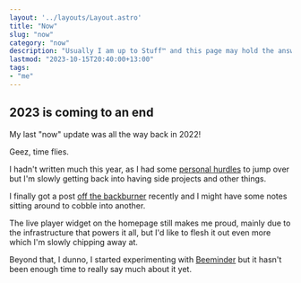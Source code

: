 ```yaml
---
layout: '../layouts/Layout.astro'
title: "Now"
slug: "now"
category: "now"
description: "Usually I am up to Stuff™️ and this page may hold the answers you seek"
lastmod: "2023-10-15T20:40:00+13:00"
tags:
- "me"
---
```


## 2023 is coming to an end

My last "now" update was all the way back in 2022!

Geez, time flies.

I hadn't written much this year, as I had some [personal hurdles](/blog/i-dont-identify-as-anxious) to jump over but I'm slowly getting back into having side projects and other things.

I finally got a post [off the backburner](/blog/spreadsheet-to-visualisation) recently and I might have some notes sitting around to cobble into another.

The live player widget on the homepage still makes me proud, mainly due to the infrastructure that powers it all, but I'd like to flesh it out even more which I'm slowly chipping away at.

Beyond that, I dunno, I started experimenting with [Beeminder](https://www.beeminder.com/) but it hasn't been enough time to really say much about it yet.